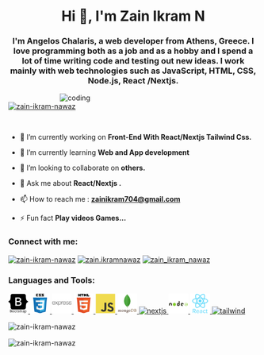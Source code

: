 <h1 align="center">Hi 👋, I'm Zain Ikram N</h1>
<h3 align="center">I'm Angelos Chalaris, a web developer from Athens, Greece. I love programming both as a job and as a hobby and I spend a lot of time writing code and testing out new ideas. I work mainly with web technologies such as JavaScript, HTML, CSS, Node.js, React /Nextjs.</h3>

<img align="right" alt="coding" width="400" src="https://encrypted-tbn0.gstatic.com/images?q=tbn:ANd9GcTD-GzHZGQwryj151wClfzlo1gd9vccjvrIiQ&usqp=CAU">

<p align="left"> <a href="https://github.com/ryo-ma/github-profile-trophy"><img src="https://github-profile-trophy.vercel.app/?username=zain-ikram-nawaz" alt="zain-ikram-nawaz" /></a> </p>
<br>

- 🔭 I’m currently working on **Front-End With React/Nextjs Tailwind Css.**

- 🌱 I’m currently learning **Web and App development**

- 👯 I’m looking to collaborate on **others.**

- 💬 Ask me about **React/Nextjs .**

- 📫 How to reach me : **zainikram704@gmail.com**

- ⚡ Fun fact **Play videos Games...**

<h3 align="left">Connect with me:</h3>
<p align="left">
<a href="https://linkedin.com/in/zain-ikram-nawaz" target="blank"><img align="center" src="https://raw.githubusercontent.com/rahuldkjain/github-profile-readme-generator/master/src/images/icons/Social/linked-in-alt.svg" alt="zain-ikram-nawaz" height="30" width="40" /></a>
<a href="https://fb.com/zain.ikramnawaz" target="blank"><img align="center" src="https://raw.githubusercontent.com/rahuldkjain/github-profile-readme-generator/master/src/images/icons/Social/facebook.svg" alt="zain.ikramnawaz" height="30" width="40" /></a>
<a href="https://instagram.com/zain_ikram_nawaz" target="blank"><img align="center" src="https://raw.githubusercontent.com/rahuldkjain/github-profile-readme-generator/master/src/images/icons/Social/instagram.svg" alt="zain_ikram_nawaz" height="30" width="40" /></a>
</p>

<h3 align="left">Languages and Tools:</h3>
<p align="left"> <a href="https://getbootstrap.com" target="_blank" rel="noreferrer"> <img src="https://raw.githubusercontent.com/devicons/devicon/master/icons/bootstrap/bootstrap-plain-wordmark.svg" alt="bootstrap" width="40" height="40"/> </a> <a href="https://www.w3schools.com/css/" target="_blank" rel="noreferrer"> <img src="https://raw.githubusercontent.com/devicons/devicon/master/icons/css3/css3-original-wordmark.svg" alt="css3" width="40" height="40"/> </a> <a href="https://expressjs.com" target="_blank" rel="noreferrer"> <img src="https://raw.githubusercontent.com/devicons/devicon/master/icons/express/express-original-wordmark.svg" alt="express" width="40" height="40"/> </a> <a href="https://www.w3.org/html/" target="_blank" rel="noreferrer"> <img src="https://raw.githubusercontent.com/devicons/devicon/master/icons/html5/html5-original-wordmark.svg" alt="html5" width="40" height="40"/> </a> <a href="https://developer.mozilla.org/en-US/docs/Web/JavaScript" target="_blank" rel="noreferrer"> <img src="https://raw.githubusercontent.com/devicons/devicon/master/icons/javascript/javascript-original.svg" alt="javascript" width="40" height="40"/> </a> <a href="https://www.mongodb.com/" target="_blank" rel="noreferrer"> <img src="https://raw.githubusercontent.com/devicons/devicon/master/icons/mongodb/mongodb-original-wordmark.svg" alt="mongodb" width="40" height="40"/> </a> <a href="https://nextjs.org/" target="_blank" rel="noreferrer"> <img src="https://cdn.worldvectorlogo.com/logos/nextjs-2.svg" alt="nextjs" width="40" height="40"/> </a> <a href="https://nodejs.org" target="_blank" rel="noreferrer"> <img src="https://raw.githubusercontent.com/devicons/devicon/master/icons/nodejs/nodejs-original-wordmark.svg" alt="nodejs" width="40" height="40"/> </a> <a href="https://reactjs.org/" target="_blank" rel="noreferrer"> <img src="https://raw.githubusercontent.com/devicons/devicon/master/icons/react/react-original-wordmark.svg" alt="react" width="40" height="40"/> </a> <a href="https://tailwindcss.com/" target="_blank" rel="noreferrer"> <img src="https://www.vectorlogo.zone/logos/tailwindcss/tailwindcss-icon.svg" alt="tailwind" width="40" height="40"/> </a> </p>

<p><img align="center" src="https://github-readme-stats.vercel.app/api/top-langs?username=zain-ikram-nawaz&show_icons=true&locale=en&layout=compact" alt="zain-ikram-nawaz" /></p>

<p><img align="center" src="https://github-readme-streak-stats.herokuapp.com/?user=zain-ikram-nawaz&" alt="zain-ikram-nawaz" /></p>
